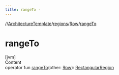 ```yaml
---
title: rangeTo -
---
```

//[ArchitectureTemplate](../../index.md)/[regions](../index.md)/[Row](index.md)/[rangeTo](range-to.md)



# rangeTo  
[jvm]  
Content  
operator fun [rangeTo](range-to.md)(other: [Row](index.md)): [RectangularRegion](../-rectangular-region/index.md)  



